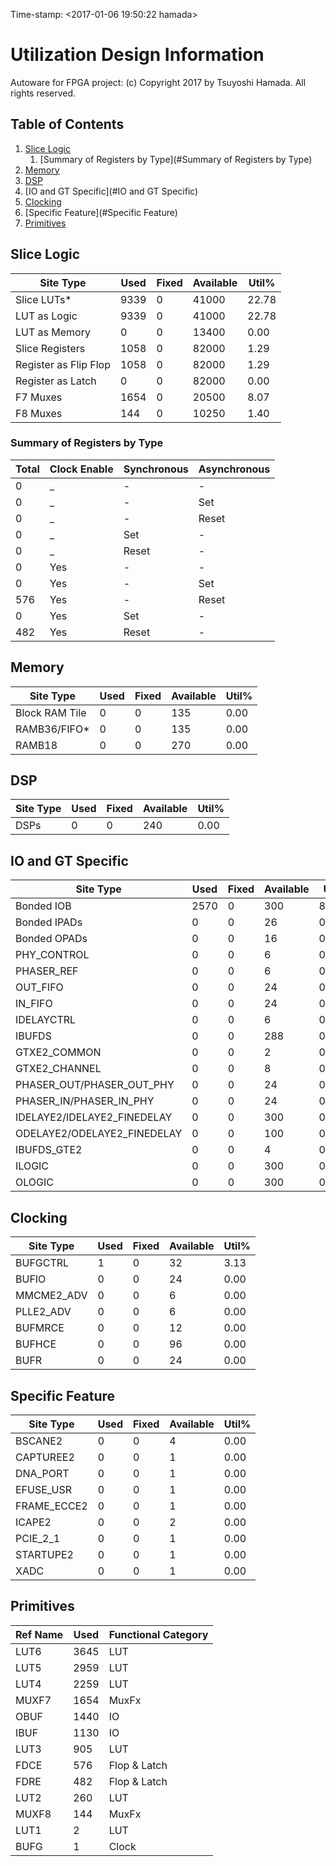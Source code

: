 Time-stamp: <2017-01-06 19:50:22 hamada>

# Utilization Design Information

Autoware for FPGA project: (c) Copyright 2017 by Tsuyoshi Hamada. All rights reserved.

## Table of Contents

1. [Slice Logic](#Slice_Logic)
	 1. [Summary of Registers by Type](#Summary of Registers by Type)
1. [Memory](#Memory)
1. [DSP](#DSP)
1. [IO and GT Specific](#IO and GT Specific)
1. [Clocking](#Clocking)
1. [Specific Feature](#Specific Feature)
1. [Primitives](#Primitives)

## Slice Logic


|        Site Type        | Used | Fixed | Available | Util% |
|-------------------------|------|-------|-----------|-------|
| Slice LUTs*             | 9339 |     0 |     41000 | 22.78 |
|   LUT as Logic          | 9339 |     0 |     41000 | 22.78 |
|   LUT as Memory         |    0 |     0 |     13400 |  0.00 |
| Slice Registers         | 1058 |     0 |     82000 |  1.29 |
|   Register as Flip Flop | 1058 |     0 |     82000 |  1.29 |
|   Register as Latch     |    0 |     0 |     82000 |  0.00 |
| F7 Muxes                | 1654 |     0 |     20500 |  8.07 |
| F8 Muxes                |  144 |     0 |     10250 |  1.40 |


### Summary of Registers by Type


| Total | Clock Enable | Synchronous | Asynchronous |
|-------|--------------|-------------|--------------|
| 0     |            _ |           - |            - |
| 0     |            _ |           - |          Set |
| 0     |            _ |           - |        Reset |
| 0     |            _ |         Set |            - |
| 0     |            _ |       Reset |            - |
| 0     |          Yes |           - |            - |
| 0     |          Yes |           - |          Set |
| 576   |          Yes |           - |        Reset |
| 0     |          Yes |         Set |            - |
| 482   |          Yes |       Reset |            - |


## Memory


|    Site Type   | Used | Fixed | Available | Util% |
|----------------|------|-------|-----------|-------|
| Block RAM Tile |    0 |     0 |       135 |  0.00 |
|   RAMB36/FIFO* |    0 |     0 |       135 |  0.00 |
|   RAMB18       |    0 |     0 |       270 |  0.00 |


## DSP


| Site Type | Used | Fixed | Available | Util% |
|-----------|------|-------|-----------|-------|
| DSPs      |    0 |     0 |       240 |  0.00 |


## IO and GT Specific


|          Site Type          | Used | Fixed | Available |  Util% |
|-----------------------------|------|-------|-----------|--------|
| Bonded IOB                  | 2570 |     0 |       300 | 856.67 |
| Bonded IPADs                |    0 |     0 |        26 |   0.00 |
| Bonded OPADs                |    0 |     0 |        16 |   0.00 |
| PHY_CONTROL                 |    0 |     0 |         6 |   0.00 |
| PHASER_REF                  |    0 |     0 |         6 |   0.00 |
| OUT_FIFO                    |    0 |     0 |        24 |   0.00 |
| IN_FIFO                     |    0 |     0 |        24 |   0.00 |
| IDELAYCTRL                  |    0 |     0 |         6 |   0.00 |
| IBUFDS                      |    0 |     0 |       288 |   0.00 |
| GTXE2_COMMON                |    0 |     0 |         2 |   0.00 |
| GTXE2_CHANNEL               |    0 |     0 |         8 |   0.00 |
| PHASER_OUT/PHASER_OUT_PHY   |    0 |     0 |        24 |   0.00 |
| PHASER_IN/PHASER_IN_PHY     |    0 |     0 |        24 |   0.00 |
| IDELAYE2/IDELAYE2_FINEDELAY |    0 |     0 |       300 |   0.00 |
| ODELAYE2/ODELAYE2_FINEDELAY |    0 |     0 |       100 |   0.00 |
| IBUFDS_GTE2                 |    0 |     0 |         4 |   0.00 |
| ILOGIC                      |    0 |     0 |       300 |   0.00 |
| OLOGIC                      |    0 |     0 |       300 |   0.00 |


## Clocking


|  Site Type | Used | Fixed | Available | Util% |
|------------|------|-------|-----------|-------|
| BUFGCTRL   |    1 |     0 |        32 |  3.13 |
| BUFIO      |    0 |     0 |        24 |  0.00 |
| MMCME2_ADV |    0 |     0 |         6 |  0.00 |
| PLLE2_ADV  |    0 |     0 |         6 |  0.00 |
| BUFMRCE    |    0 |     0 |        12 |  0.00 |
| BUFHCE     |    0 |     0 |        96 |  0.00 |
| BUFR       |    0 |     0 |        24 |  0.00 |


## Specific Feature


|  Site Type  | Used | Fixed | Available | Util% |
|-------------|------|-------|-----------|-------|
| BSCANE2     |    0 |     0 |         4 |  0.00 |
| CAPTUREE2   |    0 |     0 |         1 |  0.00 |
| DNA_PORT    |    0 |     0 |         1 |  0.00 |
| EFUSE_USR   |    0 |     0 |         1 |  0.00 |
| FRAME_ECCE2 |    0 |     0 |         1 |  0.00 |
| ICAPE2      |    0 |     0 |         2 |  0.00 |
| PCIE_2_1    |    0 |     0 |         1 |  0.00 |
| STARTUPE2   |    0 |     0 |         1 |  0.00 |
| XADC        |    0 |     0 |         1 |  0.00 |


## Primitives


| Ref Name | Used | Functional Category |
|----------|------|---------------------|
| LUT6     | 3645 |                 LUT |
| LUT5     | 2959 |                 LUT |
| LUT4     | 2259 |                 LUT |
| MUXF7    | 1654 |               MuxFx |
| OBUF     | 1440 |                  IO |
| IBUF     | 1130 |                  IO |
| LUT3     |  905 |                 LUT |
| FDCE     |  576 |        Flop & Latch |
| FDRE     |  482 |        Flop & Latch |
| LUT2     |  260 |                 LUT |
| MUXF8    |  144 |               MuxFx |
| LUT1     |    2 |                 LUT |
| BUFG     |    1 |               Clock |


